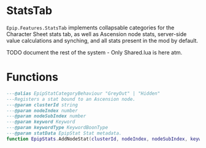 # StatsTab
`Epip.Features.StatsTab` implements collapsable categories for the Character Sheet stats tab, as well as Ascension node stats, server-side value calculations and synching, and all stats present in the mod by default.

TODO document the rest of the system - Only Shared.lua is here atm.

# Functions
<doc lib="EpipStatsTab">

```lua
---@alias EpipStatCategoryBehaviour "GreyOut" | "Hidden"
---Registers a stat bound to an Ascension node.
---@param clusterId string
---@param nodeIndex number
---@param nodeSubIndex number
---@param keyword Keyword
---@param keywordType KeywordBoonType
---@param statData EpipStat Stat metadata.
function EpipStats.AddNodeStat(clusterId, nodeIndex, nodeSubIndex, keyword, keywordType, statData) -- Must be called on both contexts
```
</doc>